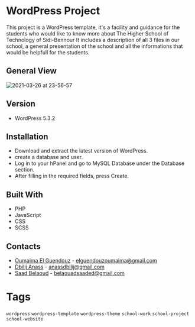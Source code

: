 # WordPress Project

This project is a WordPress template, it's a facility and guidance for the students who would like to know more about The Higher School of Technology of Sidi-Bennour 
It includes a description of all 3 files in our school, a general presentation of the school and all the informations that would be helpfull for the students. 

## General View

![2021-03-26 at 23-56-57](https://user-images.githubusercontent.com/69659755/112702297-0be0e180-8ea4-11eb-8707-08e9994ce8b6.gif)

## Version 

* WordPress 5.3.2

## Installation 

* Download and extract the latest version of WordPress.
* create a database and user. 
* Log in to your hPanel and go to MySQL Database under the Database section. 
* After filling in the required fields, press Create.


## Built With 

* PHP
* JavaScript
* CSS
* SCSS

## Contacts

* [Oumaima El Guendouz](https://github.com/OumaimaElg) - elguendouzoumaima@gmail.com
* [Dbilij Anass](https://github.com/nyxclow/) - anassdbilij@gmail.com
* [Saad Belaoud](https://github.com/Saad-Belaouad) - belaouadsaaded@gmail.com

# Tags
```wordpress```
```wordpress-template```
```wordpress-theme```
```school-work``` 
```school-project``` 
```school-website```


